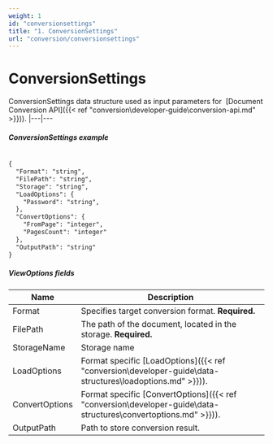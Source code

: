 ```yaml
---
weight: 1
id: "conversionsettings"
title: "1. ConversionSettings"
url: "conversion/conversionsettings"
---
```


# ConversionSettings #

ConversionSettings data structure used as input parameters for  [Document Conversion API]({{< ref "conversion\developer-guide\conversion-api.md" >}})).
|---|---

##### ConversionSettings example #####

```html 

{
  "Format": "string",
  "FilePath": "string",
  "Storage": "string",
  "LoadOptions": {
    "Password": "string",
  },
  "ConvertOptions": {
    "FromPage": "integer",
    "PagesCount": "integer"
  },
  "OutputPath": "string"
}

 ```

##### ViewOptions fields #####

|Name|Description
|---|---
|Format|Specifies target conversion format. **Required.**
|FilePath|The path of the document, located in the storage. **Required.**
|StorageName|Storage name
|LoadOptions|Format specific  [LoadOptions]({{< ref "conversion\developer-guide\data-structures\loadoptions.md" >}})).
|ConvertOptions|Format specific  [ConvertOptions]({{< ref "conversion\developer-guide\data-structures\convertoptions.md" >}})).
|OutputPath|Path to store conversion result.

